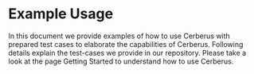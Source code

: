 # Example Usage
In this document we provide examples of how to use Cerberus with prepared 
test cases to elaborate the capabilities of Cerberus. Following details explain
the test-cases we provide in our repository. Please take a look at the
page Getting Started to understand how to use Cerberus. 